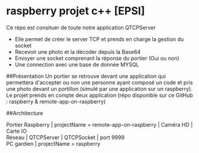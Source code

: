 # raspberry projet c++ [EPSI]

Ce répo est consituer de toute notre application QTCPServer
* Elle permet de créer le server TCP et prends en charge la gestion du socket
* Recevoir une photo et la décoder depuis la Base64
* Envoyer une socket comprenant la réponse du portier (Oui ou non)
* Une connection avec une base de donnée MYSQL

##Présentation
Un portier se retrouve devant une application qui permettera d'accepter ou non une personne ayant composé un code et pris une photo devant un portillon (simulé par une application sur un raspberry).
Le projet prends en compte deux application (répo disponible sur ce GitHub : raspberry & remote-app-on-raspberry)

##Architecture

Portier Raspberry | projectName = remote-app-on-raspberry | Caméra HD | Carte IO  
Réseau | QTCPServer | QTCPSocket | port 9999    
PC gardien | projectName = raspberry  
